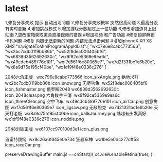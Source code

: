 # latest
1,修复分享失败 提示 自动出现问题
2,修复分享失败概率 突然很高问题
3,最高分没有实时更新
4,增加挑战模式
5,增加游戏分数超过上一位功能
6,修改增加道具上限动画
7,更改宝箱获取道具直接视频的错误
#增加视频 和广告功能
#修复锁屏解锁 卡死问题
#修复 内链无法更新的问题 内链无法点击问题
#增加iphoneX XR XS XMS
 "navigateToMiniProgramAppIdList":[
      "wxc796e8cabc773566",
	  "wx2bc7cdb0119bb86b",
	  "wx52f8dec006405bf6",
	  "wx6838d3562692630c",
      "wx9f92ce5369e9ea6c",
	  "wx49cdcb489776e101",
	  "wxf7d561f6e80365e7",
      "wx7d21331bc1e6b20e",
      "wx8a9d75a195cf40be",
	  "wx1df9f48e0336c276"
    ]

2048六角正版  	wxc796e8cabc773566	icon_sixAngle.png
绝地求升 		wx2bc7cdb0119bb86b	icon_snow.png
无尽钓鱼 		wx52f8dec006405bf6	icon_fishmaster.png
俄罗斯2048		wx6838d3562692630c	icon_2048clear.png
六角数字三消 	wx9f92ce5369e9ea6c	icon_threeClear.png
空中飞车 		wx49cdcb489776e101	icon_airCar.png
创意拼图		wxf7d561f6e80365e7	icon_jigsaw.png
无敌坦克 		wx7d21331bc1e6b20e
天天打老板 		wx8a9d75a195cf40be	icon_ballsJourney.png
陆超有头发真好 	wx1df9f48e0336c276	icon_noddle.png

2048消除正版  	wx6107cc970100d3e1	icon_plus.png

首富特烦恼 		wx9c26a6f645e0e734
狂暴车神 		wx1be5e0dc277dff53	icon_raceCar.png






preserveDrawingBuffer
main.js ==onStart(){
	cc.view.enableRetina(true);
}
